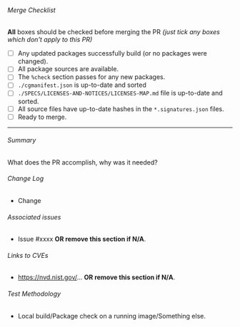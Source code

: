 <!--
COMMENT BLOCKS WILL NOT BE INCLUDED IN THE PR.
Feel free to delete sections of the template which do not apply to your PR, or add additional details
-->

###### Merge Checklist  <!-- REQUIRED -->
<!-- You can set them now ([x]) or set them later using the Github UI -->
**All** boxes should be checked before merging the PR *(just tick any boxes which don't apply to this PR)*

- [ ] Any updated packages successfully build (or no packages were changed).
- [ ] All package sources are available.
- [ ] The `%check` section passes for any new packages.
- [ ] `./cgmanifest.json` is up-to-date and sorted
- [ ] `./SPECS/LICENSES-AND-NOTICES/LICENSES-MAP.md` file is up-to-date and sorted.
- [ ] All source files have up-to-date hashes in the `*.signatures.json` files.
- [ ] Ready to merge.

---

###### Summary <!-- REQUIRED -->
<!-- Quick explanation of the changes. -->
What does the PR accomplish, why was it needed?

###### Change Log  <!-- REQUIRED -->
<!-- Detail the changes made here. -->
<!-- Please list any packages which will be affected by this change, if applicable. -->
<!-- Please list any CVES fixed by this change, if applicable. -->
- Change

###### Associated issues  <!-- optional -->
<!-- Link to Github issues if possible. -->
<!-- you can use "fixes #xxxx" to auto close an associated issue once the PR is merged -->
- Issue #xxxx **OR remove this section if N/A**.

###### Links to CVEs  <!-- optional -->

- <https://nvd.nist.gov/>... **OR remove this section if N/A**.

###### Test Methodology
<!-- How as this test validated? i.e. local build, pipeline build etc. -->
- Local build/Package check on a running image/Something else.
